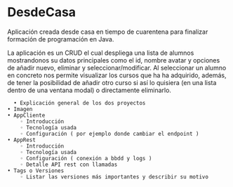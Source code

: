 # DesdeCasa
Aplicación creada desde casa en tiempo de cuarentena para finalizar formación de programación en Java. 

  La aplicación es un CRUD el cual despliega una lista de alumnos mostrandonos su datos principales como el id, nombre avatar y opciones de añadir nuevo, eliminar y seleccionar/modificar. Al seleccionar un alumno en concreto nos permite visualizar los cursos que ha ha adquirido, además, de tener la posibilidad de añadir otro curso si así lo quisiera (en una lista dentro de una ventana modal) o directamente eliminarlo.
  
  
  

  
      • Explicación general de los dos proyectos
    • Imagen
    • AppCliente
        ◦ Introducción
        ◦ Tecnología usada
        ◦ Configuración ( por ejemplo donde cambiar el endpoint )
    • AppRest
        ◦ Introducción
        ◦ Tecnología usada
        ◦ Configuración ( conexión a bbdd y logs )
        ◦ Detalle API rest con llamadas
    • Tags o Versiones
        ◦ Listar las versiones más importantes y describir su motivo
  
  
